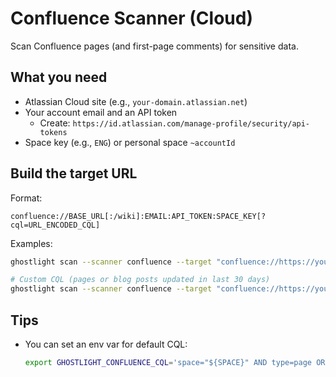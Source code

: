 Confluence Scanner (Cloud)
==========================

Scan Confluence pages (and first-page comments) for sensitive data.

What you need
-------------
- Atlassian Cloud site (e.g., `your-domain.atlassian.net`)
- Your account email and an API token
  - Create: `https://id.atlassian.com/manage-profile/security/api-tokens`
- Space key (e.g., `ENG`) or personal space `~accountId`

Build the target URL
--------------------
Format:
```
confluence://BASE_URL[:/wiki]:EMAIL:API_TOKEN:SPACE_KEY[?cql=URL_ENCODED_CQL]
```
Examples:
```bash
ghostlight scan --scanner confluence --target "confluence://https://your-domain.atlassian.net/wiki:you@example.com:ATLTOKEN:ENG" --format json --output confluence.json

# Custom CQL (pages or blog posts updated in last 30 days)
ghostlight scan --scanner confluence --target "confluence://https://your-domain.atlassian.net/wiki:you@example.com:ATLTOKEN:ENG?cql=space%3D%22ENG%22%20AND%20type%20in%20(page%2Cblogpost)%20AND%20lastmodified%20%3E%3D%20-30d"
```

Tips
----
- You can set an env var for default CQL:
  ```bash
  export GHOSTLIGHT_CONFLUENCE_CQL='space="${SPACE}" AND type=page ORDER BY lastmodified DESC'
  ```

